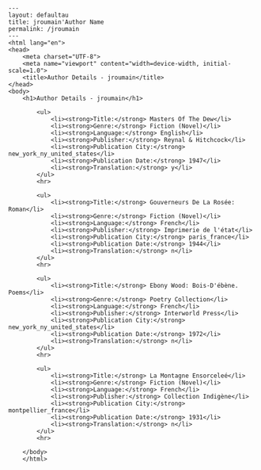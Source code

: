 
    ---
    layout: defaultau
    title: jroumain'Author Name 
    permalink: /jroumain
    ---
    <html lang="en">
    <head>
        <meta charset="UTF-8">
        <meta name="viewport" content="width=device-width, initial-scale=1.0">
        <title>Author Details - jroumain</title>
    </head>
    <body>
        <h1>Author Details - jroumain</h1>
        
            <ul>
                <li><strong>Title:</strong> Masters Of The Dew</li>
                <li><strong>Genre:</strong> Fiction (Novel)</li>
                <li><strong>Language:</strong> English</li>
                <li><strong>Publisher:</strong> Reynal & Hitchcock</li>
                <li><strong>Publication City:</strong> new_york_ny_united_states</li>
                <li><strong>Publication Date:</strong> 1947</li>
                <li><strong>Translation:</strong> y</li>
            </ul>
            <hr>
            
            <ul>
                <li><strong>Title:</strong> Gouverneurs De La Rosée: Roman</li>
                <li><strong>Genre:</strong> Fiction (Novel)</li>
                <li><strong>Language:</strong> French</li>
                <li><strong>Publisher:</strong> Imprimerie de l'état</li>
                <li><strong>Publication City:</strong> paris_france</li>
                <li><strong>Publication Date:</strong> 1944</li>
                <li><strong>Translation:</strong> n</li>
            </ul>
            <hr>
            
            <ul>
                <li><strong>Title:</strong> Ebony Wood: Bois-D'ébène. Poems</li>
                <li><strong>Genre:</strong> Poetry Collection</li>
                <li><strong>Language:</strong> French</li>
                <li><strong>Publisher:</strong> Interworld Press</li>
                <li><strong>Publication City:</strong> new_york_ny_united_states</li>
                <li><strong>Publication Date:</strong> 1972</li>
                <li><strong>Translation:</strong> n</li>
            </ul>
            <hr>
            
            <ul>
                <li><strong>Title:</strong> La Montagne Ensorceleé</li>
                <li><strong>Genre:</strong> Fiction (Novel)</li>
                <li><strong>Language:</strong> French</li>
                <li><strong>Publisher:</strong> Collection Indigène</li>
                <li><strong>Publication City:</strong> montpellier_france</li>
                <li><strong>Publication Date:</strong> 1931</li>
                <li><strong>Translation:</strong> n</li>
            </ul>
            <hr>
            
        </body>
        </html>
        